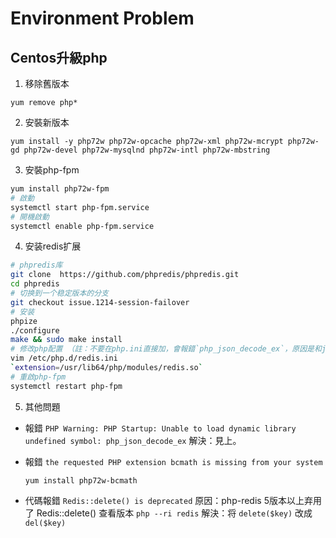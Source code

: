 # Environment Problem

## Centos升級php

1. 移除舊版本 
```
yum remove php*
```
2. 安裝新版本 
```
yum install -y php72w php72w-opcache php72w-xml php72w-mcrypt php72w-gd php72w-devel php72w-mysqlnd php72w-intl php72w-mbstring  
```
3. 安裝php-fpm
```sh
yum install php72w-fpm
# 啟動
systemctl start php-fpm.service
# 開機啟動
systemctl enable php-fpm.service
```
4. 安装redis扩展
```sh
# phpredis库
git clone  https://github.com/phpredis/phpredis.git
cd phpredis
# 切换到一个稳定版本的分支
git checkout issue.1214-session-failover
# 安装
phpize
./configure 
make && sudo make install
# 修改php配置 （註：不要在php.ini直接加，會報錯`php_json_decode_ex`，原因是和json擴展加載先後順序衝突）
vim /etc/php.d/redis.ini
`extension=/usr/lib64/php/modules/redis.so`
# 重啟php-fpm
systemctl restart php-fpm
```
5. 其他問題
- 報錯 `PHP Warning: PHP Startup: Unable to load dynamic library undefined symbol: php_json_decode_ex`
    解決：見上。

- 報錯 `the requested PHP extension bcmath is missing from your system`
    ```
    yum install php72w-bcmath
    ```

- 代碼報錯 `Redis::delete() is deprecated`
    原因：php-redis 5版本以上弃用了 Redis::delete()
    查看版本 `php --ri redis`
    解決：将 `delete($key)` 改成 `del($key)`